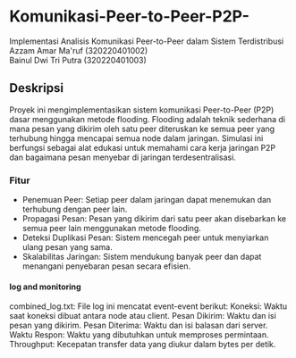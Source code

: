 # Komunikasi-Peer-to-Peer-P2P-
Implementasi Analisis Komunikasi Peer-to-Peer dalam Sistem Terdistribusi 
<br>
Azzam Amar Ma'ruf (320220401002) <br> Bainul Dwi Tri Putra (320220401003)
<h2> Deskripsi </h2>
Proyek ini mengimplementasikan sistem komunikasi Peer-to-Peer (P2P) dasar menggunakan metode flooding. Flooding adalah teknik sederhana di mana pesan yang dikirim oleh satu peer diteruskan ke semua peer yang terhubung hingga mencapai semua node dalam jaringan. Simulasi ini berfungsi sebagai alat edukasi untuk memahami cara kerja jaringan P2P dan bagaimana pesan menyebar di jaringan terdesentralisasi.
<h3> Fitur </h3>
<ul>
<li>Penemuan Peer: Setiap peer dalam jaringan dapat menemukan dan terhubung dengan peer lain.</li>
<li>Propagasi Pesan: Pesan yang dikirim dari satu peer akan disebarkan ke semua peer lain menggunakan metode flooding.</li>
<li>Deteksi Duplikasi Pesan: Sistem mencegah peer untuk menyiarkan ulang pesan yang sama.</li>
<li>Skalabilitas Jaringan: Sistem mendukung banyak peer dan dapat menangani penyebaran pesan secara efisien.</li>
</ul>
<h4>log and monitoring</h4>
combined_log.txt: File log ini mencatat event-event berikut:
Koneksi: Waktu saat koneksi dibuat antara node atau client.
Pesan Dikirim: Waktu dan isi pesan yang dikirim.
Pesan Diterima: Waktu dan isi balasan dari server.
Waktu Respon: Waktu yang dibutuhkan untuk memproses permintaan.
Throughput: Kecepatan transfer data yang diukur dalam bytes per detik.
